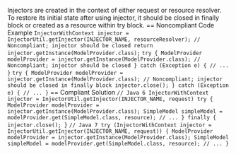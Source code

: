Injectors are created in the context of either request or resource resolver.
To restore its initial state after using injector, it should be closed in finally block or created as a resource within try block.
== Noncompliant Code Example
``
InjectorWithContext injector = InjectorUtil.getInjector(INJECTOR_NAME, resourceResolver); // Noncompliant; injector should be closed
return injector.getInstance(ModelProvider.class);
``
``
try {
    ModelProvider modelProvider = injector.getInstance(ModelProvider.class); // Noncompliant; injector should be closed
} catch (Exception e) {
    // ...
}
``
``
try {
    ModelProvider modelProvider = injector.getInstance(ModelProvider.class); // Noncompliant; injector should be closed in finally block
    injector.close();
} catch (Exception e) {
    // ...
}
``
== Compliant Solution
``
// Java 6
InjectorWithContext injector = InjectorUtil.getInjector(INJECTOR_NAME, request)
try {
    ModelProvider modelProvider = injector.getInstance(ModelProvider.class);
    SimpleModel simpleModel = modelProvider.get(SimpleModel.class, resource);
    // ...
} finally {
    injector.close();
}
``
``
// Java 7
try (InjectorWithContext injector = InjectorUtil.getInjector(INJECTOR_NAME, request)) {
    ModelProvider modelProvider = injector.getInstance(ModelProvider.class);
    SimpleModel simpleModel = modelProvider.get(SimpleModel.class, resource);
    // ...
}
``